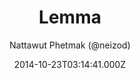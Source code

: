 ---
layout: JamstackTheme
title: Lemma
github: https://github.com/neizod/lemma-theme
demo: https://neizod.github.io/lemma-theme
author: Nattawut Phetmak (@neizod)
ssg: Jekyll
date: 2014-10-23T03:14:41.000Z
description: Bootstrap theme for GitHub Pages (Jekyll).
stale: false
---